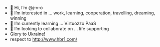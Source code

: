 - 👋 Hi, I’m @j-v-o
- 👀 I’m interested in ... work, learning, cooperation, travelling, dreaming, winning  
- 🌱 I’m currently learning ... Virtuozzo PaaS 
- 💞️ I’m looking to collaborate on ... life supporting 
- Glory to Ukraine! 
- respect to http://www.hbr1.com/ 

<!---
j-v-o/j-v-o is a ✨ special ✨ repository because its `README.md` (this file) appears on your GitHub profile.
You can click the Preview link to take a look at your changes.
--->
